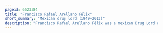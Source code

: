 ```yaml
---
pageid: 6523384
title: "Francisco Rafael Arellano Félix"
short_summary: "Mexican drug lord (1949–2013)"
description: "Francisco Rafael Arellano Félix was a mexican Drug Lord and former Leader of the Tijuana Cartel, a Drug Trafficking Organization. He was the oldest of seven Brothers and headed the criminal Organization early in the 1990s alongside them. Francisco Rafael joined the Tijuana Cartel through his Brother Benjamn following the Arrest of Miguel Ngel Flix gallardo one of the most prominent Drug Czars in Mexico during the 1980s. When Arellano Flix took Control of the Organization in the early 1990s Tensions with the rival sinaloa Cartel led to violent Attacks and Slayings from both Fronts."
---
```

